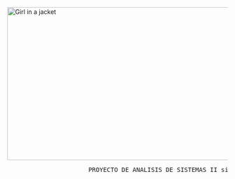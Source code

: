 <!DOCTYPE html>
<html>
<body>
<img src="https://www.queestudiar.org/wp-content/uploads/2017/10/software-750x350.jpg" alt="Girl in a jacket" width="750" height="350">
<pre>
                      PROYECTO DE ANALISIS DE SISTEMAS II size size="100"
</pre>

</body>
</html>
